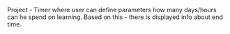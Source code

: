 Project - Timer where user can define parameters how many days/hours can he spend on learning.
Based on this - there is displayed info about end time.
